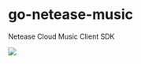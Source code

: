 # go-netease-music
Netease Cloud Music Client SDK

![](http://img4.imgtn.bdimg.com/it/u=1266747003,1274671165&fm=26&gp=0.jpg)
